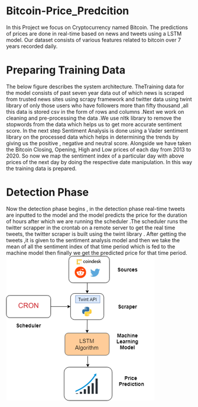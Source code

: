 # Bitcoin-Price_Predcition
In this Project we focus on Cryptocurrency named Bitcoin. The predictions of prices are done in real-time based on news and tweets using a LSTM model. Our dataset consists of various features related to bitcoin over 7 years recorded daily.

# Preparing Training Data
The below figure describes the system architecture. TheTraining data for the model consists of past seven year data out of which news is scraped from trusted news sites using
scrapy framework and twitter data using twint library of only those users who have followers more than fifty thousand ,all this data is stored csv in the form of rows and
columns .Next we work on cleaning and pre-processing the data .We use nltk library to remove the stopwords from the data which helps us to get more accurate sentiment score.
In the next step Sentiment Analysis is done using a Vader sentiment library on the processed data which helps in determining the trends by giving us the positive , negative and neutral score. Alongside we have taken the Bitcoin Closing, Opening, High and Low prices of each day from 2013 to 2020. So now we map the sentiment index of a
particular day with above prices of the next day by doing the respective date manipulation. In this way the training data is prepared.



# Detection Phase
Now the detection phase begins , in the detection phase real-time tweets are inputted to the model and the model predicts the price for the duration of hours after which we
are running the scheduler .The scheduler runs the twitter scrapper in the crontab on a remote server to get the real time tweets, the twitter scraper is built using the twint library . After getting the tweets ,it is given to the sentiment analysis model and then we take the mean of all the sentiment index of that time period which is fed to the
machine model then finally we get the predicted price for that time period.
![Detection Phase](https://github.com/Tapan123456/Bitcoin-Price_Predcition/blob/master/System%20Architecture/scheduler.png?raw=true)

